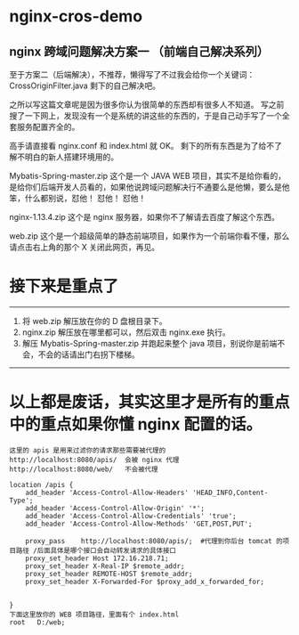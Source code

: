 # nginx-cros-demo
## nginx 跨域问题解决方案一 （前端自己解决系列）
至于方案二（后端解决），不推荐，懒得写了不过我会给你一个关键词：CrossOriginFilter.java 剩下的自己解决吧。

之所以写这篇文章呢是因为很多你认为很简单的东西却有很多人不知道。
写之前搜了一下网上，发现没有一个是系统的讲这些的东西的，于是自己动手写了一个全套服务配置齐全的。

高手请直接看 nginx.conf 和 index.html 就 OK。
剩下的所有东西是为了给不了解不明白的新人搭建环境用的。



Mybatis-Spring-master.zip 这个是一个 JAVA WEB 项目，其实不是给你看的，是给你们后端开发人员看的，如果他说跨域问题解决行不通要么是他懒，要么是他笨，什么都别说，怼他！ 怼他！ 怼他！

nginx-1.13.4.zip 这个是 nginx 服务器，如果你不了解请去百度了解这个东西。

web.zip 这个是一个超级简单的静态前端项目，如果作为一个前端你看不懂，那么请点击右上角的那个 X 关闭此网页，再见。


# 接下来是重点了

---
1. 将 web.zip 解压放在你的 D 盘根目录下。
2. nginx.zip 解压放在哪里都可以，然后双击 nginx.exe 执行。
3. 解压 Mybatis-Spring-master.zip 并跑起来整个 java 项目，别说你是前端不会，不会的话请出门右拐下楼梯。
---

# 以上都是废话，其实这里才是所有的重点中的重点如果你懂 nginx 配置的话。
```
这里的 apis 是用来过滤你的请求那些需要被代理的
http://localhost:8080/apis/  会被 nginx 代理
http://localhost:8080/web/   不会被代理

location /apis {
	add_header 'Access-Control-Allow-Headers' 'HEAD_INFO,Content-Type';
	add_header 'Access-Control-Allow-Origin' '*';
	add_header 'Access-Control-Allow-Credentials' 'true';
	add_header 'Access-Control-Allow-Methods' 'GET,POST,PUT';
	
	proxy_pass    http://localhost:8080/apis/;  #代理到你后台 tomcat 的项目路径 /后面具体是哪个接口会自动转发请求的具体接口
	proxy_set_header Host 172.16.218.71;     
	proxy_set_header X-Real-IP $remote_addr;
	proxy_set_header REMOTE-HOST $remote_addr;
	proxy_set_header X-Forwarded-For $proxy_add_x_forwarded_for;
	

}
下面这里放你的 WEB 项目路径，里面有个 index.html
root   D:/web;
```
